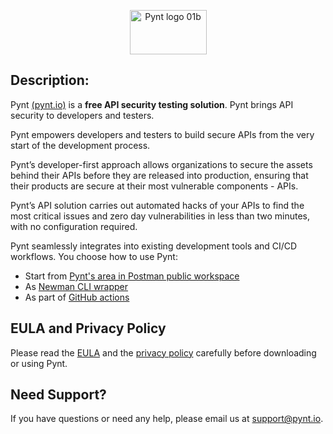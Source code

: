 <p align="center">
<img align = "center" width="123" height="71" img src="https://user-images.githubusercontent.com/107360829/191698510-f7588e5e-0688-412f-8395-1527b603de84.png" alt="Pynt logo 01b"/>
</p>
  
## Description:

Pynt [(pynt.io)](https://www.pynt.io/) is a **free API security testing solution**. Pynt brings API security to developers and testers.

Pynt empowers developers and testers to build secure APIs from the very start of the development process.

Pynt’s developer-first approach allows organizations to secure the assets behind their APIs before they are released into production, ensuring that their products are secure at their most vulnerable components - APIs.

Pynt’s API solution carries out automated hacks of your APIs to find the most critical issues and zero day vulnerabilities in less than two minutes, with no configuration required.

Pynt seamlessly integrates into existing development tools and CI/CD workflows. You choose how to use Pynt:
- Start from [Pynt's area in Postman public workspace](https://www.postman.com/pynt-io/workspace/pynt/overview)
- As [Newman CLI wrapper](https://docs.pynt.io/documentation/onboarding/getting-started/pynt-newman)
- As part of [GitHub actions](https://github.com/pynt-io/pynt-newman)

## EULA and Privacy Policy

Please read the [EULA](https://github.com/pynt-io/pynt/blob/main/EULA.md) and the [privacy policy](https://github.com/pynt-io/pynt/blob/main/Privacy-Policy.md) carefully before downloading or using Pynt.

## Need Support?

If you have questions or need any help, please email us at support@pynt.io.
